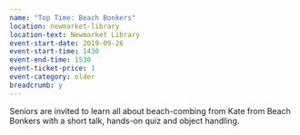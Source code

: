 ```yaml
---
name: "Top Time: Beach Bonkers"
location: newmarket-library
location-text: Newmarket Library
event-start-date: 2019-09-26
event-start-time: 1430
event-end-time: 1530
event-ticket-price: 1
event-category: older
breadcrumb: y
---
```


Seniors are invited to learn all about beach-combing from Kate from Beach Bonkers with a short talk, hands-on quiz and object handling.
